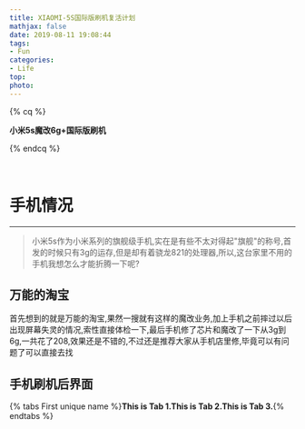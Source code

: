 ```yaml
---
title: XIAOMI-5S国际版刷机复活计划
mathjax: false
date: 2019-08-11 19:08:44
tags:
- Fun
categories:
- Life
top:
photo:
---
```




{% cq %}

**小米5s魔改6g+国际版刷机**

{% endcq %}

<!-- more -->

<br>

# 手机情况

---

> 小米5s作为小米系列的旗舰级手机,实在是有些不太对得起"旗舰"的称号,首发的时候只有3g的运存,但是却有着骁龙821的处理器,所以,这台家里不用的手机我想怎么才能折腾一下呢?

## 万能的淘宝

首先想到的就是万能的淘宝,果然一搜就有这样的魔改业务,加上手机之前摔过以后出现屏幕失灵的情况,索性直接体检一下,最后手机修了芯片和魔改了一下从3g到6g,一共花了208,效果还是不错的,不过还是推荐大家从手机店里修,毕竟可以有问题了可以直接去找

## 手机刷机后界面


{% tabs First unique name %}<!-- tab -->**This is Tab 1.**<!-- endtab --><!-- tab -->**This is Tab 2.**<!-- endtab --><!-- tab -->**This is Tab 3.**<!-- endtab -->{% endtabs %}
